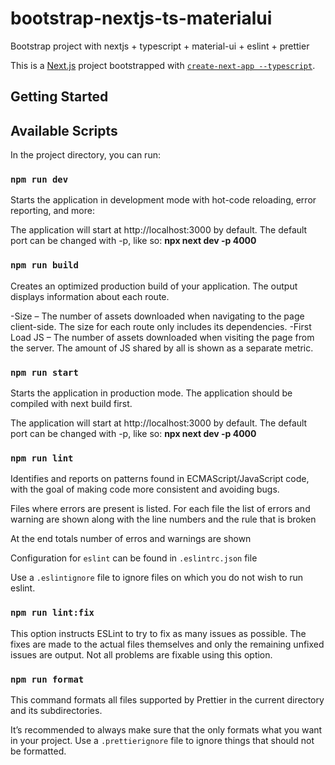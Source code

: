 # bootstrap-nextjs-ts-materialui

Bootstrap project with nextjs + typescript + material-ui + eslint + prettier

This is a [Next.js](https://nextjs.org/) project bootstrapped with [`create-next-app --typescript`](https://github.com/vercel/next.js/tree/canary/packages/create-next-app).

## Getting Started

## Available Scripts

In the project directory, you can run:

### `npm run dev`

Starts the application in development mode with hot-code reloading, error reporting, and more:<br />

The application will start at http://localhost:3000 by default. The default port can be changed with -p, like so: **npx next dev -p 4000**

### `npm run build`

Creates an optimized production build of your application. The output displays information about each route.

-Size – The number of assets downloaded when navigating to the page client-side. The size for each route only includes its dependencies.
-First Load JS – The number of assets downloaded when visiting the page from the server. The amount of JS shared by all is shown as a separate metric.

### `npm run start`

Starts the application in production mode. The application should be compiled with next build first.

The application will start at http://localhost:3000 by default. The default port can be changed with -p, like so: **npx next dev -p 4000**

### `npm run lint`

Identifies and reports on patterns found in ECMAScript/JavaScript code, with the goal of making code more consistent and avoiding bugs.

Files where errors are present is listed.
For each file the list of errors and warning are shown along with the line numbers and the rule that is broken

At the end totals number of erros and warnings are shown

Configuration for `eslint` can be found in `.eslintrc.json` file

Use a `.eslintignore` file to ignore files on which you do not wish to run eslint.

### `npm run lint:fix`

This option instructs ESLint to try to fix as many issues as possible. The fixes are made to the actual files themselves and only the remaining unfixed issues are output. Not all problems are fixable using this option.

### `npm run format`

This command formats all files supported by Prettier in the current directory and its subdirectories.

It’s recommended to always make sure that the only formats what you want in your project. Use a `.prettierignore` file to ignore things that should not be formatted.
